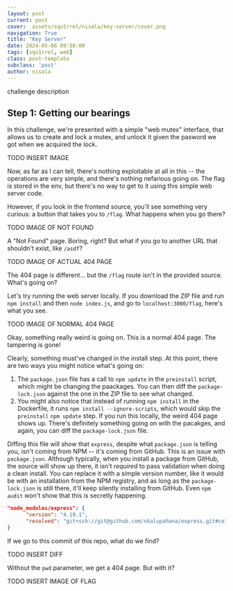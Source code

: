 ```yaml
---
layout: post
current: post
cover:  assets/squ1rrel/nisala/key-server/cover.png
navigation: True
title: "Key Server"
date: 2024-05-06 09:58:00
tags: [squ1rrel, web]
class: post-template
subclass: 'post'
author: nisala
---
```


challenge description

## Step 1: Getting our bearings

In this challenge, we're presented with a simple "web mutex" interface, that allows us to create and lock a mutex, and unlock it given the pasword we got when we acquired the lock.

TODO INSERT IMAGE

Now, as far as I can tell, there's nothing exploitable at all in this -- the operations are very simple, and there's nothing nefarious going on. The flag is stored in the env, but there's no way to get to it using this simple web server code.

However, if you look in the frontend source, you'll see something very curious: a button that takes you to `/flag`. What happens when you go there?

TODO IMAGE OF NOT FOUND

A "Not Found" page. Boring, right? But what if you go to another URL that shouldn't exist, like `/asdf`?

TODO IMAGE OF ACTUAL 404 PAGE

The 404 page is different... but the `/flag` route isn't in the provided source. What's going on?

Let's try running the web server locally. If you download the ZIP file and run `npm install` and then `node index.js`, and go to `localhost:3000/flag`, here's what you see.

TOOD IMAGE OF NORMAL 404 PAGE

Okay, something really weird is going on. This is a normal 404 page. The tampering is gone!

Clearly, something must've changed in the install step. At this point, there are two ways you might notice what's going on:

1. The `package.json` file has a call to `npm update` in the `preinstall` script, which might be changing the paackages. You can then diff the `package-lock.json` against the one in the ZIP file to see what changed.
2. You might also notice that instead of running `npm install` in the Dockerfile, it runs `npm install --ignore-scripts`, which would skip the `preinstall` `npm update` step. If you run this locally, the weird 404 page shows up. There's definitely something going on with the pacakges, and again, you can diff the `package-lock.json` file.

Diffing this file will show that `express`, despite what `package.json` is telling you, isn't coming from NPM -- it's coming from GitHub. This is an issue with `package.json`. Although typically, when you install a package from GitHub, the source will show up there, it isn't *required* to pass validation when doing a clean install. You can replace it with a simple version number, like it would be with an installation from the NPM registry, and as long as the `package-lock.json` is still there, it'll keep silently installing from GitHub. Even `npm audit` won't show that this is secretly happening.

```json
"node_modules/express": {
      "version": "4.19.1",
      "resolved": "git+ssh://git@github.com/nkalupahana/express.git#ce12ff3ac1377b0e5f371a77460b3938ae15d63b",
}
```

If we go to this commit of this repo, what do we find?

TODO INSERT DIFF

Without the `pwd` parameter, we get a 404 page. But with it?

TODO INSERT IMAGE OF FLAG